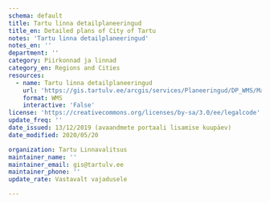 ```yaml
---
schema: default
title: Tartu linna detailplaneeringud
title_en: Detailed plans of City of Tartu
notes: 'Tartu linna detailplaneeringud'
notes_en: ''
department: ''
category: Piirkonnad ja linnad 
category_en: Regions and Cities
resources:
  - name: Tartu linna detailplaneeringud
    url: 'https://gis.tartulv.ee/arcgis/services/Planeeringud/DP_WMS/MapServer/WMSServer?'
    format: WMS
    interactive: 'False'
license: 'https://creativecommons.org/licenses/by-sa/3.0/ee/legalcode'  
update_freq: ''
date_issued: 13/12/2019 (avaandmete portaali lisamise kuupäev)
date_modified: 2020/05/20

organization: Tartu Linnavalitsus
maintainer_name: ''
maintainer_email: gis@tartulv.ee
maintainer_phone: ''
update_rate: Vastavalt vajadusele

---
```


